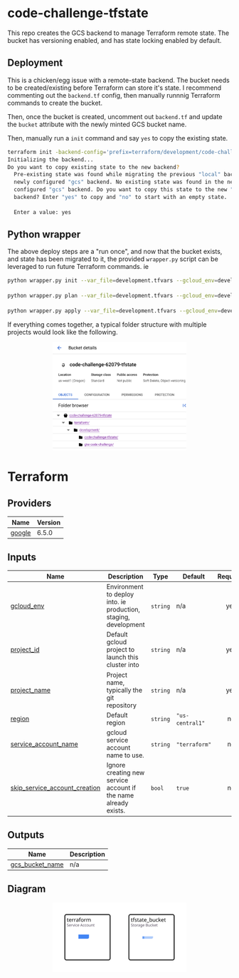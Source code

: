 # code-challenge-tfstate

This repo creates the GCS backend to manage Terraform remote state. The bucket has versioning enabled, and has state locking enabled by default.

## Deployment

This is a chicken/egg issue with a remote-state backend. The bucket needs to be created/existing before Terraform can store it's state. I recommend commenting out the `backend.tf` config, then manually runnnig Terraform commands to create the bucket. 

Then, once the bucket is created, uncomment out `backend.tf` and update the `bucket` attribute with the newly minted GCS bucket name.

Then, manually run a `init` command and say `yes` to copy the existing state.

```bash
terraform init -backend-config='prefix=terraform/development/code-challenge-tfstate/'
Initializing the backend...
Do you want to copy existing state to the new backend?
  Pre-existing state was found while migrating the previous "local" backend to the
  newly configured "gcs" backend. No existing state was found in the newly
  configured "gcs" backend. Do you want to copy this state to the new "gcs"
  backend? Enter "yes" to copy and "no" to start with an empty state.

  Enter a value: yes
```

## Python wrapper

The above deploy steps are a "run once", and now that the bucket exists, and state has been migrated to it, the provided `wrapper.py` script can be leveraged to run future Terraform commands. ie

```bash
python wrapper.py init --var_file=development.tfvars --gcloud_env=development --project_name=code-challenge-tfstate

python wrapper.py plan --var_file=development.tfvars --gcloud_env=development --project_name=code-challenge-tfstate

python wrapper.py apply --var_file=development.tfvars --gcloud_env=development --project_name=code-challenge-tfstate
```

If everything comes together, a typical folder structure with multiple projects would look like the following.


<div align=center>
<img src="remote-tfstate.png" alt="remote-tfstate" width="300"/>
</div>

<!-- BEGIN_TF_DOCS -->
# Terraform

## Providers

| Name | Version |
|------|---------|
| <a name="provider_google"></a> [google](#provider\_google) | 6.5.0 |

## Inputs

| Name | Description | Type | Default | Required |
|------|-------------|------|---------|:--------:|
| <a name="input_gcloud_env"></a> [gcloud\_env](#input\_gcloud\_env) | Environment to deploy into. ie production, staging, development | `string` | n/a | yes |
| <a name="input_project_id"></a> [project\_id](#input\_project\_id) | Default gcloud project to launch this cluster into | `string` | n/a | yes |
| <a name="input_project_name"></a> [project\_name](#input\_project\_name) | Project name, typically the git repository | `string` | n/a | yes |
| <a name="input_region"></a> [region](#input\_region) | Default region | `string` | `"us-central1"` | no |
| <a name="input_service_account_name"></a> [service\_account\_name](#input\_service\_account\_name) | gcloud service account name to use. | `string` | `"terraform"` | no |
| <a name="input_skip_service_account_creation"></a> [skip\_service\_account\_creation](#input\_skip\_service\_account\_creation) | Ignore creating new service account if the name already exists. | `bool` | `true` | no |

## Outputs

| Name | Description |
|------|-------------|
| <a name="output_gcs_bucket_name"></a> [gcs\_bucket\_name](#output\_gcs\_bucket\_name) | n/a |
<!-- END_TF_DOCS -->

## Diagram

<div align=center>
<img src="diagram.svg" alt="diagram" width="300"/>
</div>
